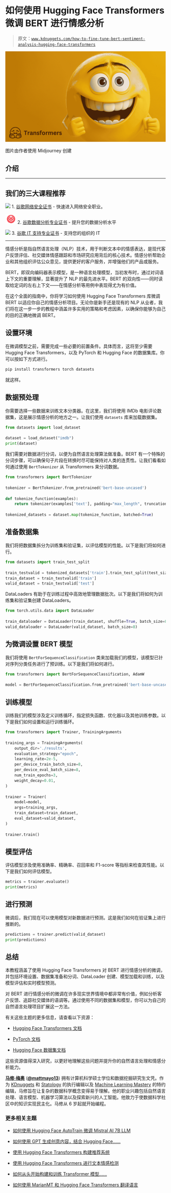 # 如何使用 Hugging Face Transformers 微调 BERT 进行情感分析

> 原文：[`www.kdnuggets.com/how-to-fine-tune-bert-sentiment-analysis-hugging-face-transformers`](https://www.kdnuggets.com/how-to-fine-tune-bert-sentiment-analysis-hugging-face-transformers)

![如何使用 Hugging Face Transformers 微调 BERT 进行情感分析](img/0e059bc833fc77fec44bf0e5333af868.png)

图片由作者使用 Midjourney 创建

## 介绍

* * *

## 我们的三大课程推荐

![](img/0244c01ba9267c002ef39d4907e0b8fb.png) 1\. [谷歌网络安全证书](https://www.kdnuggets.com/google-cybersecurity) - 快速进入网络安全职业。

![](img/e225c49c3c91745821c8c0368bf04711.png) 2\. [谷歌数据分析专业证书](https://www.kdnuggets.com/google-data-analytics) - 提升您的数据分析水平

![](img/0244c01ba9267c002ef39d4907e0b8fb.png) 3\. [谷歌 IT 支持专业证书](https://www.kdnuggets.com/google-itsupport) - 支持您的组织的 IT

* * *

情感分析是指自然语言处理（NLP）技术，用于判断文本中的情感表达，是现代客户反馈评估、社交媒体情感跟踪和市场研究应用背后的核心技术。情感分析帮助企业和其他组织评估公众意见，提供更好的客户服务，并增强他们的产品或服务。

BERT，即双向编码器表示模型，是一种语言处理模型，当初发布时，通过对词语上下文的重要理解，显著提升了 NLP 的最先进水平。BERT 的双向性——同时读取给定词的左右上下文——在情感分析等用例中表现得尤为有价值。

在这个全面的指南中，你将学习如何使用 Hugging Face Transformers 库微调 BERT 以适应你自己的情感分析项目。无论你是新手还是现有的 NLP 从业者，我们将在这一步一步的教程中涵盖许多实用的策略和考虑因素，以确保你能够为自己的目的正确地微调 BERT。

## 设置环境

在微调模型之前，需要完成一些必要的前置条件。具体而言，这将至少需要 Hugging Face Transformers，以及 PyTorch 和 Hugging Face 的数据集库。你可以按如下方式进行。

```py
pip install transformers torch datasets
```

就这样。

## 数据预处理

你需要选择一些数据来训练文本分类器。在这里，我们将使用 IMDb 电影评论数据集，这是展示情感分析的地方之一。让我们使用 `datasets` 库来加载数据集。

```py
from datasets import load_dataset

dataset = load_dataset("imdb")
print(dataset)
```

我们需要对数据进行分词，以便为自然语言处理算法做准备。BERT 有一个特殊的分词步骤，可以确保句子片段在转换时尽可能保持对人类的连贯性。让我们看看如何通过使用 `BertTokenizer` 从 Transformers 来分词数据。

```py
from transformers import BertTokenizer

tokenizer = BertTokenizer.from_pretrained('bert-base-uncased')

def tokenize_function(examples):
    return tokenizer(examples['text'], padding="max_length", truncation=True)

tokenized_datasets = dataset.map(tokenize_function, batched=True)
```

## 准备数据集

我们将把数据集拆分为训练集和验证集，以评估模型的性能。以下是我们将如何进行。

```py
from datasets import train_test_split

train_testvalid = tokenized_datasets['train'].train_test_split(test_size=0.2)
train_dataset = train_testvalid['train']
valid_dataset = train_testvalid['test']
```

DataLoaders 有助于在训练过程中高效地管理数据批次。以下是我们将如何为训练集和验证集创建 DataLoaders。

```py
from torch.utils.data import DataLoader

train_dataloader = DataLoader(train_dataset, shuffle=True, batch_size=8)
valid_dataloader = DataLoader(valid_dataset, batch_size=8)
```

## 为微调设置 BERT 模型

我们将使用 `BertForSequenceClassification` 类来加载我们的模型，该模型已针对序列分类任务进行了预训练。以下是我们将如何进行。

```py
from transformers import BertForSequenceClassification, AdamW

model = BertForSequenceClassification.from_pretrained('bert-base-uncased', num_labels=2) 
```

## 训练模型

训练我们的模型涉及定义训练循环，指定损失函数、优化器以及其他训练参数。以下是我们如何设置和运行训练循环。

```py
from transformers import Trainer, TrainingArguments

training_args = TrainingArguments(
    output_dir='./results',
    evaluation_strategy="epoch",
    learning_rate=2e-5,
    per_device_train_batch_size=8,
    per_device_eval_batch_size=8,
    num_train_epochs=3,
    weight_decay=0.01,
)

trainer = Trainer(
    model=model,
    args=training_args,
    train_dataset=train_dataset,
    eval_dataset=valid_dataset,
)

trainer.train()
```

## 模型评估

评估模型涉及使用准确率、精确率、召回率和 F1-score 等指标来检查其性能。以下是我们如何评估模型。

```py
metrics = trainer.evaluate()
print(metrics)
```

## 进行预测

微调后，我们现在可以使用模型对新数据进行预测。这是我们如何在验证集上进行推断的。

```py
predictions = trainer.predict(valid_dataset)
print(predictions)
```

## 总结

本教程涵盖了使用 Hugging Face Transformers 对 BERT 进行情感分析的微调，并包括环境设置、数据集准备和分词、DataLoader 创建、模型加载和训练，以及模型评估和实时模型预测。

对 BERT 进行情感分析的微调在许多现实世界情境中都非常有价值，例如分析客户反馈、追踪社交媒体的语调等。通过使用不同的数据集和模型，你可以为自己的自然语言处理项目扩展这一方法。

有关这些主题的更多信息，请查看以下资源：

+   [Hugging Face Transformers 文档](https://huggingface.co/transformers/)

+   [PyTorch 文档](https://pytorch.org/docs/stable/index.html)

+   [Hugging Face 数据集文档](https://huggingface.co/docs/datasets/)

这些资源值得深入研究，以更好地理解这些问题并提升你的自然语言处理和情感分析能力。

[](https://www.linkedin.com/in/mattmayo13/)****[马修·梅奥](https://www.kdnuggets.com/wp-content/uploads/./profile-pic.jpg)**** ([**@mattmayo13**](https://twitter.com/mattmayo13)) 拥有计算机科学硕士学位和数据挖掘研究生文凭。作为 [KDnuggets](https://www.kdnuggets.com/) 和 [Statology](https://www.statology.org/) 的执行编辑以及 [Machine Learning Mastery](https://machinelearningmastery.com/) 的特约编辑，马修旨在让复杂的数据科学概念变得易于理解。他的职业兴趣包括自然语言处理、语言模型、机器学习算法以及探索新兴的人工智能。他致力于使数据科学社区中的知识实现民主化。马修从 6 岁起就开始编程。

### 更多相关主题

+   [如何使用 Hugging Face AutoTrain 微调 Mistral AI 7B LLM](https://www.kdnuggets.com/how-to-finetune-mistral-ai-7b-llm-with-hugging-face-autotrain)

+   [如何使用 GPT 生成创意内容，结合 Hugging Face……](https://www.kdnuggets.com/how-to-use-gpt-for-generating-creative-content-with-hugging-face-transformers)

+   [使用 Hugging Face Transformers 构建推荐系统](https://www.kdnuggets.com/building-a-recommendation-system-with-hugging-face-transformers)

+   [使用 Hugging Face Transformers 进行文本情感检测](https://www.kdnuggets.com/using-hugging-face-transformers-for-emotion-detection-in-text)

+   [如何从头开始构建和训练 Transformer 模型……](https://www.kdnuggets.com/how-to-build-and-train-a-transformer-model-from-scratch-with-hugging-face-transformers)

+   [如何使用 MarianMT 和 Hugging Face Transformers 翻译语言](https://www.kdnuggets.com/how-to-translate-languages-with-marianmt-and-hugging-face-transformers)

